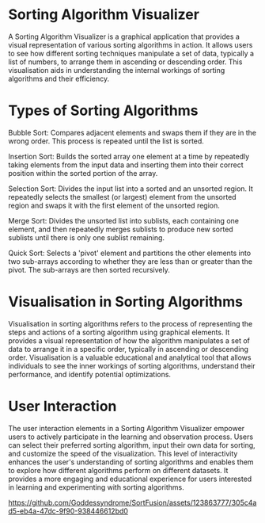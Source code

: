 # Sorting Algorithm Visualizer 
A Sorting Algorithm Visualizer is a graphical application that provides a visual representation of various sorting algorithms in action. It allows users to see how different sorting techniques manipulate a set of data, typically a list of numbers, to arrange them in ascending or descending order. This visualisation aids in understanding the internal workings of sorting algorithms and their efficiency.

# Types of Sorting Algorithms
Bubble Sort: Compares adjacent elements and swaps them if they are in the wrong order. This process is repeated until the list is sorted.

Insertion Sort: Builds the sorted array one element at a time by repeatedly taking elements from the input data and inserting them into their correct position within the sorted portion of the array.

Selection Sort: Divides the input list into a sorted and an unsorted region. It repeatedly selects the smallest (or largest) element from the unsorted region and swaps it with the first element of the unsorted region.

Merge Sort: Divides the unsorted list into sublists, each containing one element, and then repeatedly merges sublists to produce new sorted sublists until there is only one sublist remaining.

Quick Sort: Selects a 'pivot' element and partitions the other elements into two sub-arrays according to whether they are less than or greater than the pivot. The sub-arrays are then sorted recursively.

# Visualisation in Sorting Algorithms
Visualisation in sorting algorithms refers to the process of representing the steps and actions of a sorting algorithm using graphical elements. It provides a visual representation of how the algorithm manipulates a set of data to arrange it in a specific order, typically in ascending or descending order. Visualisation is a valuable educational and analytical tool that allows individuals to see the inner workings of sorting algorithms, understand their performance, and identify potential optimizations.

# User Interaction
The user interaction elements in a Sorting Algorithm Visualizer empower users to actively participate in the learning and observation process. Users can select their preferred sorting algorithm, input their own data for sorting, and customize the speed of the visualization. This level of interactivity enhances the user's understanding of sorting algorithms and enables them to explore how different algorithms perform on different datasets. It provides a more engaging and educational experience for users interested in learning and experimenting with sorting algorithms.

https://github.com/Goddessyndrome/SortFusion/assets/123863777/305c4ad5-eb4a-47dc-9f90-938446612bd0

